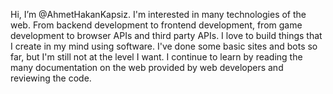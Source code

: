 Hi, I’m @AhmetHakanKapsiz. I'm interested in many technologies of the web. 
From backend development to frontend development, from game development to browser APIs and third party APIs. 
I love to build things that I create in my mind using software. I've done some basic sites and bots so far, but I'm still not at the level I want. 
I continue to learn by reading the many documentation on the web provided by web developers and reviewing the code.

<!---
AhmetHakanKapsiz/AhmetHakanKapsiz is a ✨ special ✨ repository because its `README.md` (this file) appears on your GitHub profile.
You can click the Preview link to take a look at your changes.
--->
